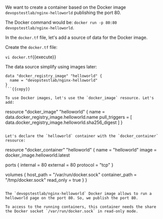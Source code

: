 We want to create a container based on the Docker image `devopstestlab/nginx-helloworld` publishing the port 80.

The Docker command would be: `docker run -p 80:80 devopstestlab/nginx-helloworld`.

In the `docker.tf` file, let's add a source of data for the Docker image.

Create the `docker.tf` file:

`vi docker.tf`{{execute}}

The data source simplify using images later:

```
data "docker_registry_image" "helloworld" {
  name = "devopstestlab/nginx-helloworld"
}
```{{copy}}

To use Docker images, let's use the `docker_image` resource. Let's add:

```
resource "docker_image" "helloworld" {
  name          = data.docker_registry_image.helloworld.name
  pull_triggers = [ data.docker_registry_image.helloworld.sha256_digest ]
}
```{{copy}}

Let's declare the `helloworld` container with the `docker_container` resource:

```
resource "docker_container" "helloworld" {
  name  = "helloworld"
  image = docker_image.helloworld.latest

  ports {
    internal = 80
    external = 80
    protocol = "tcp"
  }

  volumes {
    host_path      = "/var/run/docker.sock"
    container_path = "/tmp/docker.sock"
    read_only      = true
  }
}
```{{copy}}

The `devopstestlab/nginx-helloworld` Docker image allows to run a helloworld page on the port 80. So, we publish the port 80.

To access to the running containers, this container needs the share the Docker socket `/var/run/docker.sock` in read-only mode.
